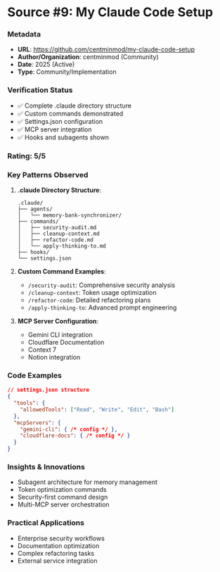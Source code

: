# Source #9: My Claude Code Setup

### Metadata
- **URL**: https://github.com/centminmod/my-claude-code-setup
- **Author/Organization**: centminmod (Community)
- **Date**: 2025 (Active)
- **Type**: Community/Implementation

### Verification Status
- ✅ Complete .claude directory structure
- ✅ Custom commands demonstrated
- ✅ Settings.json configuration
- ✅ MCP server integration
- ✅ Hooks and subagents shown

### Rating: 5/5

### Key Patterns Observed

1. **.claude Directory Structure**:
   ```
   .claude/
   ├── agents/
   │   └── memory-bank-synchronizer/
   ├── commands/
   │   ├── security-audit.md
   │   ├── cleanup-context.md
   │   ├── refactor-code.md
   │   └── apply-thinking-to.md
   ├── hooks/
   └── settings.json
   ```

2. **Custom Command Examples**:
   - `/security-audit`: Comprehensive security analysis
   - `/cleanup-context`: Token usage optimization
   - `/refactor-code`: Detailed refactoring plans
   - `/apply-thinking-to`: Advanced prompt engineering

3. **MCP Server Configuration**:
   - Gemini CLI integration
   - Cloudflare Documentation
   - Context 7
   - Notion integration

### Code Examples

```json
// settings.json structure
{
  "tools": {
    "allowedTools": ["Read", "Write", "Edit", "Bash"]
  },
  "mcpServers": {
    "gemini-cli": { /* config */ },
    "cloudflare-docs": { /* config */ }
  }
}
```

### Insights & Innovations

- Subagent architecture for memory management
- Token optimization commands
- Security-first command design
- Multi-MCP server orchestration

### Practical Applications

- Enterprise security workflows
- Documentation optimization
- Complex refactoring tasks
- External service integration